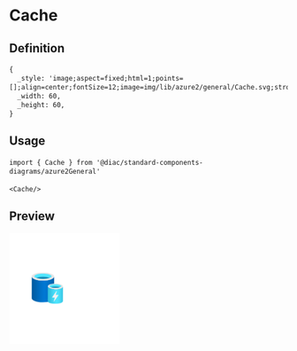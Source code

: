# Cache

## Definition

```
{
  _style: 'image;aspect=fixed;html=1;points=[];align=center;fontSize=12;image=img/lib/azure2/general/Cache.svg;strokeColor=none;',
  _width: 60,
  _height: 60,
}
```

## Usage

```
import { Cache } from '@diac/standard-components-diagrams/azure2General'

<Cache/>
```

## Preview

<img src="./cache.png" width="200"/>
